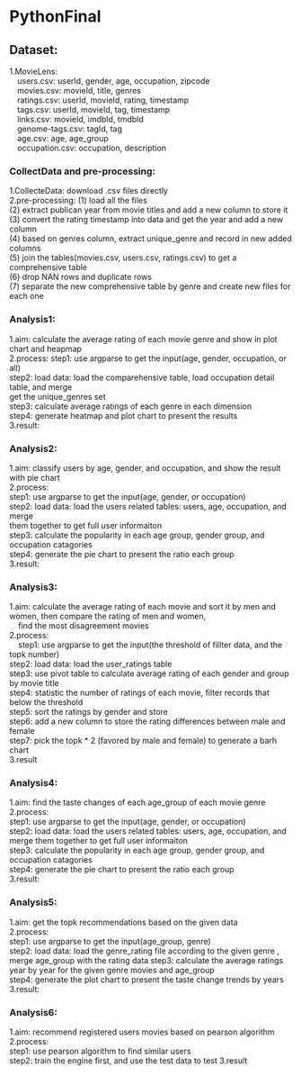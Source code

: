 # PythonFinal

## Dataset:  
  1.MovieLens:  
  &emsp;users.csv: userId, gender, age, occupation, zipcode  
  &emsp;movies.csv: movieId, title, genres  
  &emsp;ratings.csv: userId, movieId, rating, timestamp  
  &emsp;tags.csv: userId, movieId, tag, timestamp  
  &emsp;links.csv: movieId, imdbId, tmdbId  
  &emsp;genome-tags.csv: tagId, tag  
  &emsp;age.csv: age, age_group  
  &emsp;occupation.csv: occupation, description  
  
### CollectData and pre-processing:  
  1.CollecteData: download .csv files directly  
  2.pre-processing: (1) load all the files    
                    (2) extract publican year from movie titles and add a new column to store it  
                    (3) convert the rating timestamp into data and get the year and add a new column  
                    (4) based on genres column, extract unique_genre and record in new added columns  
                    (5) join the tables(movies.csv, users.csv, ratings.csv) to get a comprehensive table  
                    (6) drop NAN rows and duplicate rows  
                    (7) separate the new comprehensive table by genre and create new files for each one  
### Analysis1:  
  1.aim: calculate the average rating of each movie genre and show in plot chart and heapmap  
  2.process: 
      step1: use argparse to get the input(age, gender, occupation, or all)  
      step2: load data: load the comparehensive table, load occupation detail table, and merge  
               get the unique_genres set  
      step3: calculate average ratings of each genre in each dimension  
      step4: generate heatmap and plot chart to present the results  
  3.result:  
        
### Analysis2:  
  1.aim: classify users by age, gender, and occupation, and show the result with pie chart  
  2.process:  
      step1: use argparse to get the input(age, gender, or occupation)   
      step2: load data: load the users related tables: users, age, occupation, and merge  
               them together to get full user informaiton  
      step3: calculate the popularity in each age group, gender group, and occupation catagories   
      step4: generate the pie chart to present the ratio each group  
  3.result:  
  
### Analysis3:  
  1.aim: calculate the average rating of each movie and sort it by men and women, then compare the rating of men and women,  
      find the most disagreement movies  
  2.process:  
      step1: use argparse to get the input(the threshold of fillter data, and the topk number)  
      step2: load data: load the user_ratings table  
      step3: use pivot table to calculate average rating of each gender and group by movie title   
      step4: statistic the number of ratings of each movie, filter records that below the threshold   
      step5: sort the ratings by gender and store   
      step6: add a new column to store the rating differences between male and female   
      step7: pick the topk * 2 (favored by male and female) to generate a barh chart  
  3.result  
  
  
### Analysis4:  
  1.aim: find the taste changes of each age_group of each movie genre  
  2.process:   
      step1: use argparse to get the input(age, gender, or occupation)  
      step2: load data: load the users related tables: users, age, occupation, and merge
               them together to get full user informaiton  
      step3: calculate the popularity in each age group, gender group, and occupation catagories   
      step4: generate the pie chart to present the ratio each group  
  3.result:  
  
### Analysis5:  
  1.aim: get the topk recommendations based on the given data  
  2.process:  
      step1: use argparse to get the input(age_group, genre)  
      step2: load data: load the genre_rating file according to the given genre , merge age_group with the rating data
      step3: calculate the average ratings year by year for the given genre movies and age_group   
      step4: generate the plot chart to present the taste change trends by years   
  3.result:  
  
### Analysis6:  
  1.aim: recommend registered users movies based on pearson algorithm  
  2.process:  
      step1: use pearson algorithm to find similar users  
      step2: train the engine first, and use the test data to test
  3.result

